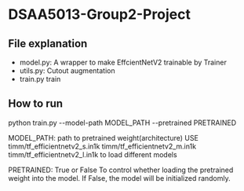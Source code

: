 # DSAA5013-Group2-Project

## File explanation

- model.py: A wrapper to make EffcientNetV2 trainable by Trainer
- utils.py: Cutout augmentation
- train.py train

## How to run
python train.py --model-path MODEL_PATH --pretrained PRETRAINED

MODEL_PATH: path to pretrained weight(architecture)
USE timm/tf_efficientnetv2_s.in1k
    timm/tf_efficientnetv2_m.in1k
    timm/tf_efficientnetv2_l.in1k
to load different models

PRETRAINED: True or False
To control whether loading the pretrained weight into the model.
If False, the model will be initialized randomly.
